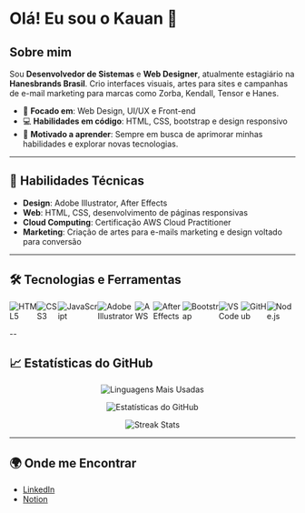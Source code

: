 # Olá! Eu sou o Kauan 👋

## Sobre mim
Sou **Desenvolvedor de Sistemas** e **Web Designer**, atualmente estagiário na **Hanesbrands Brasil**. Crio interfaces visuais, artes para sites e campanhas de e-mail marketing para marcas como Zorba, Kendall, Tensor e Hanes.

- 🎨 **Focado em**: Web Design, UI/UX e Front-end
- 💻 **Habilidades em código**: HTML, CSS, bootstrap e design responsivo
- 🚀 **Motivado a aprender**: Sempre em busca de aprimorar minhas habilidades e explorar novas tecnologias.

---

## 🔧 Habilidades Técnicas
- **Design**: Adobe Illustrator, After Effects
- **Web**: HTML, CSS, desenvolvimento de páginas responsivas
- **Cloud Computing**: Certificação AWS Cloud Practitioner
- **Marketing**: Criação de artes para e-mails marketing e design voltado para conversão

---

## 🛠️ Tecnologias e Ferramentas

<div style="display: flex; align-items: center;">
  <img src="https://img.shields.io/badge/HTML5-E34F26?style=for-the-badge&logo=html5&logoColor=white" alt="HTML5" />
  <img src="https://img.shields.io/badge/CSS3-1572B6?style=for-the-badge&logo=css3&logoColor=white" alt="CSS3" />
  <img src="https://img.shields.io/badge/JavaScript-F7DF1E?style=for-the-badge&logo=javascript&logoColor=black" alt="JavaScript" />
  <img src="https://img.shields.io/badge/Adobe%20Illustrator-FF9A00?style=for-the-badge&logo=adobe%20illustrator&logoColor=white" alt="Adobe Illustrator" />
  <img src="https://img.shields.io/badge/AWS-232F3E?style=for-the-badge&logo=amazon-aws&logoColor=white" alt="AWS" />
  <img src="https://img.shields.io/badge/After%20Effects-9999FF?style=for-the-badge&logo=adobe-after-effects&logoColor=white" alt="After Effects" />
  <!-- Bootstrap -->
  <img src="https://img.shields.io/badge/Bootstrap-563D7C?style=for-the-badge&logo=bootstrap&logoColor=white" alt="Bootstrap"/>
  
  <!-- Visual Studio Code -->
  <img src="https://img.shields.io/badge/VS%20Code-007ACC?style=for-the-badge&logo=visual-studio-code&logoColor=white" alt="VS Code"/>
  
  <!-- GitHub -->
  <img src="https://img.shields.io/badge/GitHub-181717?style=for-the-badge&logo=github&logoColor=white" alt="GitHub"/>

  <!-- GitLab
  <img src="https://img.shields.io/badge/GitLab-FC6D26?style=for-the-badge&logo=gitlab&logoColor=white" alt="GitLab"/> -->

  <!-- Node.js -->
  <img src="https://img.shields.io/badge/Node.js-339933?style=for-the-badge&logo=node.js&logoColor=white" alt="Node.js"/>

</div>

--

## 📈 Estatísticas do GitHub
<div align="center">
  
![Linguagens Mais Usadas](https://github-readme-stats.vercel.app/api/top-langs/?username=wikipay007&layout=compact&theme=radical&hide_border=true&card_width=400)

![Estatísticas do GitHub](https://github-readme-stats.vercel.app/api?username=wikipay007&show_icons=true&theme=radical)

![Streak Stats](https://github-readme-streak-stats.herokuapp.com/?user=wikipay007&theme=radical)

</div>

---

## 🌍 Onde me Encontrar
- [LinkedIn](https://www.linkedin.com/in/kauan-santos-1585072a5/)
- [Notion](https://www.notion.so/cineletra/SENAI-2024-84b2b37ad92b4cf0bd0732abf627391f)
